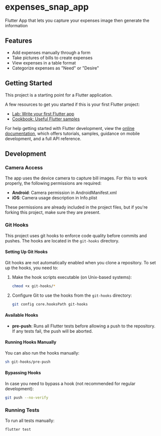 # expenses_snap_app

Flutter App that lets you capture your expenses image then generate the information

## Features

- Add expenses manually through a form
- Take pictures of bills to create expenses
- View expenses in a table format
- Categorize expenses as "Need" or "Desire"

## Getting Started

This project is a starting point for a Flutter application.

A few resources to get you started if this is your first Flutter project:

- [Lab: Write your first Flutter app](https://docs.flutter.dev/get-started/codelab)
- [Cookbook: Useful Flutter samples](https://docs.flutter.dev/cookbook)

For help getting started with Flutter development, view the
[online documentation](https://docs.flutter.dev/), which offers tutorials,
samples, guidance on mobile development, and a full API reference.

## Development

### Camera Access

The app uses the device camera to capture bill images. For this to work properly, the following permissions are required:

- **Android**: Camera permission in AndroidManifest.xml
- **iOS**: Camera usage description in Info.plist

These permissions are already included in the project files, but if you're forking this project, make sure they are present.

### Git Hooks

This project uses git hooks to enforce code quality before commits and pushes. The hooks are located in the `git-hooks` directory.

#### Setting Up Git Hooks

Git hooks are not automatically enabled when you clone a repository. To set up the hooks, you need to:

1. Make the hook scripts executable (on Unix-based systems):
   ```bash
   chmod +x git-hooks/*
   ```

2. Configure Git to use the hooks from the `git-hooks` directory:
   ```bash
   git config core.hooksPath git-hooks
   ```

#### Available Hooks

- **pre-push**: Runs all Flutter tests before allowing a push to the repository. If any tests fail, the push will be aborted.

#### Running Hooks Manually

You can also run the hooks manually:

```bash
sh git-hooks/pre-push
```

#### Bypassing Hooks

In case you need to bypass a hook (not recommended for regular development):

```bash
git push --no-verify
```

### Running Tests

To run all tests manually:

```bash
flutter test
